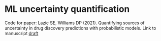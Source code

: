 # ML uncertainty quantification
Code for paper: Lazic SE, Williams DP (2021). Quantifying sources of uncertainty in drug discovery predictions with probabilistic models. Link to manuscript [draft](https://stanlazic.github.io/PDF/2021_Lazic_ML_uncertainty.pdf)
